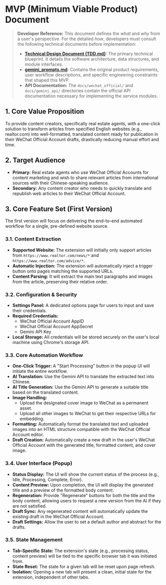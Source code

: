 # MVP (Minimum Viable Product) Document

> **Developer Reference:** This document defines the *what* and *why* from a user's perspective. For the detailed *how*, developers must consult the following technical documents before implementation:
> - **[Technical Design Document (TDD.md)](./TDD.md):** The primary technical blueprint. It details the software architecture, data structures, and module interfaces.
> - **[gemini_prompts.md](./gemini_prompts.md):** Contains the original product requirements, user workflow descriptions, and specific engineering constraints that shaped this MVP.
> - **API Documentation:** The `docs/wechat_official/` and `docs/gemini_api/` directories contain the official API documentation necessary for implementing the service modules.

## 1. Core Value Proposition

To provide content creators, specifically real estate agents, with a one-click solution to transform articles from specified English websites (e.g., realtor.com) into well-formatted, translated content ready for publication in their WeChat Official Account drafts, drastically reducing manual effort and time.

## 2. Target Audience

- **Primary:** Real estate agents who use WeChat Official Accounts for content marketing and wish to share relevant articles from international sources with their Chinese-speaking audience.
- **Secondary:** Any content creator who needs to quickly translate and republish web articles to their WeChat Official Account.

## 3. Core Feature Set (First Version)

The first version will focus on delivering the end-to-end automated workflow for a single, pre-defined website source.

### 3.1. Content Extraction
- **Supported Website:** The extension will initially only support articles from `https://www.realtor.com/news/*` and `https://www.realtor.com/advice/*`.
- **Automatic Injection:** The extension will automatically inject a trigger button onto pages matching the supported URLs.
- **Content Parsing:** It will extract the main text paragraphs and images from the article, preserving their relative order.

### 3.2. Configuration & Security
- **Settings Panel:** A dedicated options page for users to input and save their credentials.
- **Required Credentials:**
    - WeChat Official Account AppID
    - WeChat Official Account AppSecret
    - Gemini API Key
- **Local Storage:** All credentials will be stored securely on the user's local machine using Chrome's storage API.

### 3.3. Core Automation Workflow
- **One-Click Trigger:** A "Start Processing" button in the popup UI will initiate the entire workflow.
- **AI Translation:** Use the Gemini API to translate the extracted text into Chinese.
- **AI Title Generation:** Use the Gemini API to generate a suitable title based on the translated content.
- **Image Handling:**
    - Upload the designated cover image to WeChat as a permanent asset.
    - Upload all other images to WeChat to get their respective URLs for embedding.
- **Formatting:** Automatically format the translated text and uploaded images into an HTML structure compatible with the WeChat Official Account editor.
- **Draft Creation:** Automatically create a new draft in the user's WeChat Official Account with the generated title, formatted content, and cover image.

### 3.4. User Interface (Popup)
- **Status Display:** The UI will show the current status of the process (e.g., Idle, Processing, Complete, Error).
- **Content Preview:** Upon completion, the UI will display the generated title and a preview of the formatted body content.
- **Regeneration:** Provide "Regenerate" buttons for both the title and the body content, allowing users to request a new version from the AI if they are not satisfied.
- **Draft Sync:** Any regenerated content will automatically update the existing draft in the WeChat Official Account.
- **Draft Settings:** Allow the user to set a default author and abstract for the drafts.

### 3.5. State Management
- **Tab-Specific State:** The extension's state (e.g., processing status, content preview) will be tied to the specific browser tab it was initiated from.
- **State Reset:** The state for a given tab will be reset upon page refresh.
- **Isolation:** Opening a new tab will present a clean, initial state for the extension, independent of other tabs.
